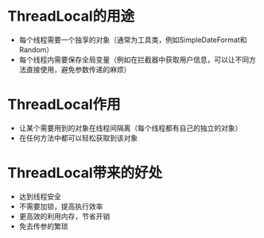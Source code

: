 # ThreadLocal的用途
- 每个线程需要一个独享的对象（通常为工具类，例如SimpleDateFormat和Random）
- 每个线程内需要保存全局变量（例如在拦截器中获取用户信息，可以让不同方法直接使用，避免参数传递的麻烦）

# ThreadLocal作用
- 让某个需要用到的对象在线程间隔离（每个线程都有自己的独立的对象）
- 在任何方法中都可以轻松获取到该对象

# ThreadLocal带来的好处
- 达到线程安全
- 不需要加锁，提高执行效率
- 更高效的利用内存，节省开销
- 免去传参的繁琐